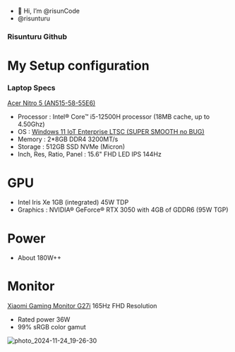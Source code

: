 - 👋 Hi, I’m @risunCode
- @risunturu
### Risunturu Github

# My Setup configuration

### Laptop Specs
[Acer Nitro 5 (AN515-58-55E6)](https://store.acer.com/en-id/nitro-5-an-515-58-i5-nh-qfhsn-002)
- Processor : Intel® Core™ i5-12500H processor (18MB cache, up to 4.50Ghz) 
- OS : [Windows 11 IoT Enterprise LTSC (SUPER SMOOTH no BUG)](https://massgrave.dev/windows_ltsc_links)
- Memory : 2*8GB DDR4 3200MT/s
- Storage : 512GB SSD NVMe (Micron)
- Inch, Res, Ratio, Panel : 15.6" FHD LED IPS 144Hz

# GPU
- Intel Iris Xe 1GB (integrated) 45W TDP
- Graphics : NVIDIA® GeForce® RTX 3050 with 4GB of GDDR6 (95W TGP)

# Power
- About 180W++

# Monitor 
[Xiaomi Gaming Monitor G27i](https://www.mi.com/global/product/xiaomi-gaming-monitor-g27i/) 165Hz FHD Resolution
- Rated power 36W
- 99% sRGB color gamut

![photo_2024-11-24_19-26-30](https://github.com/user-attachments/assets/831b0b44-2207-4cd7-ac55-6f10cabf652f)

<!---
Last edited, 24 Nov 2024
DindaLuka/DindaLuka is a ✨ special ✨ repository because its `README.md` (this file) appears on your GitHub profile.
You can click the Preview link to take a look at your changes.
--->
